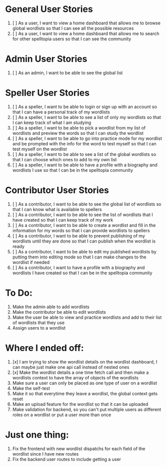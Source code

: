 # General User Stories

1. [ ] As a user, I want to view a home dashboard that allows me to browse global wordlists so that I can see all the possible resources
2. [ ] As a user, I want to view a home dashboard that allows me to search for other spelltopia users so that I can see the community

# Admin User Stories

1. [ ] As an admin, I want to be able to see the global list

# Speller User Stories

1. [ ] As a speller, I want to be able to login or sign up with an account so that I can have a personal track of my wordlists
2. [ ] As a speller, I want to be able to see a list of only my wordlists so that I can keep track of what I am studying
3. [ ] As a speller, I want to be able to pick a wordlist from my list of wordlists and preview the words so that I can study the wordlist
4. [ ] As a speller, I want to be able to go into practice mode for my wordlist and be prompted with the info for the word to test myself so that I can test myself on the wordlist
5. [ ] As a speller, I want to be able to see a list of the global wordlists so that I can choose which ones to add to my own list
6. [ ] As a speller, I want to be able to have a profile with a biography and wordlists I use so that I can be in the spelltopia community

# Contributor User Stories

1. [ ] As a contributor, I want to be able to see the global list of wordlists so that I can know what is available to spellers
2. [ ] As a contributor, I want to be able to see the list of wordlists that I have created so that I can keep track of my work
3. [ ] As a contributor, I want to be able to create a wordlist and fill in the information for my words so that I can provide wordlists to spellers
4. [ ] As a contributor, I want to be able to prevent publishing of my wordlists until they are done so that I can publish when the wordlist is ready
5. [ ] As a contributor, I want to be able to edit my published wordlists by putting them into editing mode so that I can make changes to the wordlist if needed
6. [ ] As a contributor, I want to have a profile with a biography and wordlists I have created so that I can be in the spelltopia community

# To Do:

1. Make the admin able to add wordlists
2. Make the contributor be able to edit wordlists
3. Make the user be able to view and practice wordlists and add to their list of wordlists that they use
4. Assign users to a wordlist

# Where I ended off:

1. [x] I am trying to show the wordlist details on the wordlist dashboard, I can maybe just make one api call instead of nested ones
2. [x] Make the wordlist details a one time fetch call and then make a wordlists context to have the array of objects of the wordlists
3. Make sure a user can only be placed as one type of user on a wordlist
4. Make the self-test
5. Make it so that everytime they leave a wordlist, the global context gets reset
6. Make an upload feature for the wordlist so that it can be uploaded
7. Make validation for backend, so you can't put multiple users as different roles on a wordlist or put a user more than once

# Just one thing:

1. Fix the frontend with new wordlist dispatchs for each field of the wordlist since I have new routes
2. Fix the backend user routes to include getting a user
